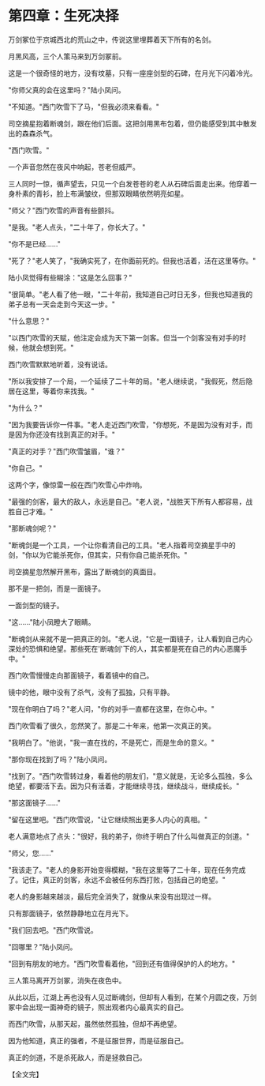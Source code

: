 # 第四章：生死决择

万剑冢位于京城西北的荒山之中，传说这里埋葬着天下所有的名剑。

月黑风高，三个人策马来到万剑冢前。

这是一个很奇怪的地方，没有坟墓，只有一座座剑型的石碑，在月光下闪着冷光。

"你师父真的会在这里吗？"陆小凤问。

"不知道。"西门吹雪下了马，"但我必须来看看。"

司空摘星抱着断魂剑，跟在他们后面。这把剑用黑布包着，但仍能感受到其中散发出的森森杀气。

"西门吹雪。"

一个声音忽然在夜风中响起，苍老但威严。

三人同时一惊，循声望去，只见一个白发苍苍的老人从石碑后面走出来。他穿着一身朴素的青衫，脸上布满皱纹，但那双眼睛依然明亮如星。

"师父？"西门吹雪的声音有些颤抖。

"是我。"老人点头，"二十年了，你长大了。"

"你不是已经……"

"死了？"老人笑了，"我确实死了，在你面前死的。但我也活着，活在这里等你。"

陆小凤觉得有些糊涂："这是怎么回事？"

"很简单。"老人看了他一眼，"二十年前，我知道自己时日无多，但我也知道我的弟子总有一天会走到今天这一步。"

"什么意思？"

"以西门吹雪的天赋，他注定会成为天下第一剑客。但当一个剑客没有对手的时候，他就会想到死。"

西门吹雪默默地听着，没有说话。

"所以我安排了一个局，一个延续了二十年的局。"老人继续说，"我假死，然后隐居在这里，等着你来找我。"

"为什么？"

"因为我要告诉你一件事。"老人走近西门吹雪，"你想死，不是因为没有对手，而是因为你还没有找到真正的对手。"

"真正的对手？"西门吹雪皱眉，"谁？"

"你自己。"

这两个字，像惊雷一般在西门吹雪心中炸响。

"最强的剑客，最大的敌人，永远是自己。"老人说，"战胜天下所有人都容易，战胜自己才难。"

"那断魂剑呢？"

"断魂剑是一个工具，一个让你看清自己的工具。"老人指着司空摘星手中的剑，"你以为它能杀死你，但其实，只有你自己能杀死你。"

司空摘星忽然解开黑布，露出了断魂剑的真面目。

那不是一把剑，而是一面镜子。

一面剑型的镜子。

"这……"陆小凤瞪大了眼睛。

"断魂剑从来就不是一把真正的剑。"老人说，"它是一面镜子，让人看到自己内心深处的恐惧和绝望。那些死在'断魂剑'下的人，其实都是死在自己的内心恶魔手中。"

西门吹雪慢慢走向那面镜子，看着镜中的自己。

镜中的他，眼中没有了杀气，没有了孤独，只有平静。

"现在你明白了吗？"老人问，"你的对手一直都在这里，在你心中。"

西门吹雪看了很久，忽然笑了。那是二十年来，他第一次真正的笑。

"我明白了。"他说，"我一直在找的，不是死亡，而是生命的意义。"

"那你现在找到了吗？"陆小凤问。

"找到了。"西门吹雪转过身，看着他的朋友们，"意义就是，无论多么孤独，多么绝望，都要活下去。因为只有活着，才能继续寻找，继续战斗，继续成长。"

"那这面镜子……"

"留在这里吧。"西门吹雪说，"让它继续照出更多人内心的真相。"

老人满意地点了点头："很好，我的弟子，你终于明白了什么叫做真正的剑道。"

"师父，您……"

"我该走了。"老人的身影开始变得模糊，"我在这里等了二十年，现在任务完成了。记住，真正的剑客，永远不会被任何东西打败，包括自己的绝望。"

老人的身影越来越淡，最后完全消失了，就像从来没有出现过一样。

只有那面镜子，依然静静地立在月光下。

"我们回去吧。"西门吹雪说。

"回哪里？"陆小凤问。

"回到有朋友的地方。"西门吹雪看着他，"回到还有值得保护的人的地方。"

三人策马离开万剑冢，消失在夜色中。

从此以后，江湖上再也没有人见过断魂剑，但却有人看到，在某个月圆之夜，万剑冢中会出现一面神奇的镜子，照出观者内心最真实的自己。

而西门吹雪，从那天起，虽然依然孤独，但却不再绝望。

因为他知道，真正的强者，不是征服世界，而是征服自己。

真正的剑道，不是杀死敌人，而是拯救自己。

【全文完】